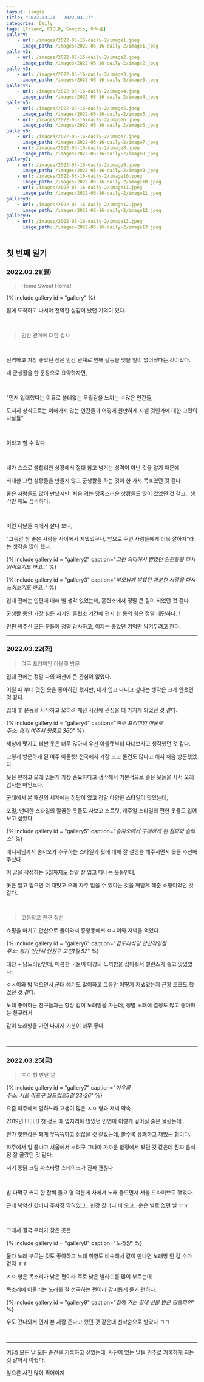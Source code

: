 ```yaml
---
layout: single
title: "2022.03.21 - 2022.03.27"
categories: Daily
tags: [Friend, FIELD, Songzio, 아우룸]
gallery:
    - url: /images/2022-05-16-daily-2/image1.jpeg
      image_path: /images/2022-05-16-daily-2/image1.jpeg
gallery2:
    - url: /images/2022-05-16-daily-2/image2.jpeg
      image_path: /images/2022-05-16-daily-2/image2.jpeg
gallery3:
    - url: /images/2022-05-16-daily-2/image3.jpeg
      image_path: /images/2022-05-16-daily-2/image3.jpeg
gallery4:
    - url: /images/2022-05-16-daily-2/image4.jpeg
      image_path: /images/2022-05-16-daily-2/image4.jpeg
gallery5:
    - url: /images/2022-05-16-daily-2/image5.jpeg
      image_path: /images/2022-05-16-daily-2/image5.jpeg
    - url: /images/2022-05-16-daily-2/image6.jpeg
      image_path: /images/2022-05-16-daily-2/image6.jpeg
gallery6:
    - url: /images/2022-05-16-daily-2/image7.jpeg
      image_path: /images/2022-05-16-daily-2/image7.jpeg
    - url: /images/2022-05-16-daily-2/image8.jpeg
      image_path: /images/2022-05-16-daily-2/image8.jpeg
gallery7:
    - url: /images/2022-05-16-daily-2/image9.jpeg
      image_path: /images/2022-05-16-daily-2/image9.jpeg
    - url: /images/2022-05-16-daily-2/image10.jpeg
      image_path: /images/2022-05-16-daily-2/image10.jpeg
    - url: /images/2022-05-16-daily-2/image11.jpeg
      image_path: /images/2022-05-16-daily-2/image11.jpeg
gallery8:
    - url: /images/2022-05-16-daily-2/image12.jpeg
      image_path: /images/2022-05-16-daily-2/image12.jpeg
gallery9:
    - url: /images/2022-05-16-daily-2/image13.jpeg
      image_path: /images/2022-05-16-daily-2/image13.jpeg
---
```


## 첫 번째 일기

### 2022.03.21(월)

> Home Sweet Home!

{% include gallery id = "gallery" %}

집에 도착하고 나서야 전역한 실감이 났던 기억이 있다.

<br/>

> 인간 관계에 대한 감사

<br/>

전역하고 가장 좋았던 점은 인간 관계로 인해 갈등을 맺을 일이 없어졌다는 것이었다.

내 군생활을 한 문장으로 요약하자면,

<br/>

"먼저 입대했다는 이유로 쓸데없는 우월감을 느끼는 수많은 인간들,

도저히 상식으로는 이해가지 않는 인간들과 어떻게 원만하게 지낼 것인가에 대한 고민의 나날들"

<br/>

이라고 할 수 있다.

<br/>

내가 스스로 불합리한 상황에서 절대 참고 넘기는 성격이 아닌 것을 알기 때문에

최대한 그런 상황들을 만들지 않고 군생활을 하는 것이 한 가지 목표였던 것 같다.

좋은 사람들도 많이 만났지만, 처음 겪는 당혹스러운 상황들도 많이 겼었던 것 같고.. 생각만 해도 끔찍하다.

<br/>

이런 나날들 속에서 살다 보니,

"그동안 참 좋은 사람들 사이에서 지냈었구나, 앞으로 주변 사람들에게 더욱 잘하자"라는 생각을 많이 헀다.

{% include gallery id = "gallery2" caption="*그런 의미에서 받았던 인편들을 다시 읽어보기도 하고..*" %}

{% include gallery id = "gallery3" caption="*부모님께 받았던 과분한 사랑을 다시 느껴보기도 하고..*" %}

입대 전에는 인편에 대해 별 생각 없었는데, 훈련소에서 정말 큰 힘이 되었던 것 같다.

군생활 동안 가장 힘든 시기인 훈련소 기간에 편지 한 통의 힘은 정말 대단하다..!

인편 써주신 모든 분들께 정말 감사하고, 이제는 좋았던 기억만 남겨두려고 한다.

***

### 2022.03.22(화)

> 여주 프리미엄 아울렛 방문

입대 전에는 정말 나의 패션에 큰 관심이 없었다.

어릴 때 부터 멋진 옷을 좋아하긴 했지만, 내가 입고 다니고 싶다는 생각은 크게 안했던 것 같다.

입대 후 운동을 시작하고 오히려 패션 시장에 관심을 더 가지게 되었던 것 같다.

{% include gallery id = "gallery4" caption="*여주 프리미엄 아울렛 <br/> 주소: 경기 여주시 명품로 360*" %}

세상에 멋지고 비싼 옷은 너무 많아서 우선 아울렛부터 다녀보자고 생각했던 것 같다.

그렇게 방문하게 된 여주 아울렛! 전국에서 가장 크고 물건도 많다고 해서 처음 방문했었다.

옷은 편하고 오래 입는게 가장 중요하다고 생각해서 기본적으로 좋은 옷들을 사서 오래 입자는 마인드다.

군대에서 본 패션의 세계에는 정답이 없고 정말 다양한 스타일이 많았는데,

포멀, 댄디한 스타일의 깔끔한 옷들도 사보고 스트릿, 캐주얼 스타일의 편한 옷들도 입어보고 싶었다.

{% include gallery id = "gallery5" caption="*송지오에서 구매하게 된 점퍼와 슬랙스*" %}

매니저님께서 송지오가 추구하는 스타일과 핏에 대해 잘 설명을 해주시면서 옷을 추천해 주셨다.

이 글을 작성하는 5월까지도 정말 잘 입고 다니는 옷들인데,

옷은 알고 입으면 더 재밌고 오래 자주 입을 수 있다는 것을 깨닫게 해준 쇼핑이었던 것 같다.

<br/>

> 고등학교 친구 접선

쇼핑을 마치고 안산으로 돌아와서 중앙동에서 ㅇㅅ이와 저녁을 먹었다.

{% include gallery id = "gallery6" caption="*곱도리식당 안산직영점 <br/> 주소: 경기 안산시 단원구 고잔1길 52*" %}

대창 + 닭도리탕인데, 매콤한 국물이 대창의 느끼함을 잡아줘서 밸런스가 좋고 맛있었다.

ㅇㅅ이와 밥 먹으면서 군대 얘기도 많이하고 그동안 어떻게 지냈었는지 근황 토크도 했었던 것 같다.

노래 좋아하는 친구들과는 항상 같이 노래방을 가는데, 정말 노래에 열정도 많고 좋아하는 친구라서

같이 노래방을 가면 나까지 기분이 너무 좋다.

<br/>

***

### 2022.03.25(금)

> ㅈㅇ 형 만난 날

{% include gallery id = "gallery7" caption="*아우룸 <br/> 주소: 서울 마포구 월드컵로5길 33-26*" %}

요즘 파주에서 일하느라 고생이 많은 ㅈㅇ 형과 저녁 약속

2019년 FIELD 첫 정모 때 옆자리에 앉았던 인연이 이렇게 깊어질 줄은 몰랐는데..

뭔가 첫인상은 되게 무뚝뚝하고 점잖을 것 같았는데, 볼수록 유쾌하고 재밌는 형이다.

파주에서 일 끝나고 서울에서 보려구 그나마 가까운 합정에서 봤던 것 같은데 진짜 음식점 잘 골랐던 것 같다.

저기 통닭 크림 파스타랑 스테이크가 진짜 괜찮다.

<br/>

밥 다먹구 커피 한 잔씩 들고 형 덕분에 차에서 노래 들으면서 서울 드라이브도 했었다.

근데 북악산 갔더니 주차장 막혀있고.. 한강 갔더니 비 오고.. 운은 별로 없던 날 ㅠㅠ

<br/>

그래서 결국 우리가 찾은 곳은

{% include gallery id = "gallery8" caption="*노래방*" %}

둘다 노래 부르는 것도 좋아하고 노래 취향도 비슷해서 같이 만나면 노래방 안 갈 수가 없지 ㅎㅎ

ㅈㅇ 형은 목소리가 낮은 편이라 주로 낮은 발라드를 많이 부르는데

목소리에 어울리는 노래를 잘 선곡하는 편이라 감미롭게 듣기 편하다.

{% include gallery id = "gallery9" caption="*집에 가는 길에 선물 받은 땅콩파이*" %}

우도 갔다와서 먼저 본 사람 준다고 했던 것 같은데 선착순으로 받았다 ㅋㅋ

<br/>

***

여담) 모든 날 모든 순간을 기록하고 싶었는데, 사진이 있는 날들 위주로 기록하게 되는 것 같아서 아쉽다..

앞으론 사진 많이 찍어야지